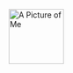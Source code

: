 <img>
 <img alt="A Picture of Me" src="http://deadbeatjeff.sdf.org/Images/JeffreyRolland.png" style="width: 100px;" >
</img>
